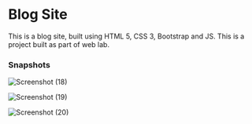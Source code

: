 # Blog Site
This is a blog site, built using HTML 5, CSS 3, Bootstrap and JS. This is a project built as part of web lab.
### Snapshots
![Screenshot (18)](https://user-images.githubusercontent.com/75678927/152676516-a77ea045-9e6e-4a27-9665-b10cd0c159b1.png)

![Screenshot (19)](https://user-images.githubusercontent.com/75678927/152676511-3362c1e0-0a31-45c2-9dbb-aa7c66f8d6fa.png)

![Screenshot (20)](https://user-images.githubusercontent.com/75678927/152676506-ea636981-3fcd-4d4d-82a4-a6ae1225fe2b.png)

